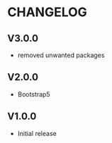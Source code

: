 # CHANGELOG

## V3.0.0 

- removed unwanted packages
  
## V2.0.0 

- Bootstrap5


## V1.0.0 

- Initial release

